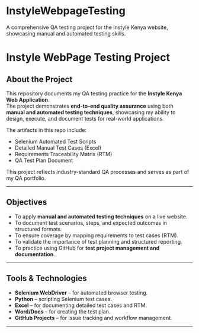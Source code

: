 # InstyleWebpageTesting
A comprehensive QA testing project for the Instyle Kenya website, showcasing manual and automated testing skills.

# Instyle WebPage Testing Project

## About the Project
This repository documents my QA testing practice for the **Instyle Kenya Web Application**.  
The project demonstrates **end-to-end quality assurance** using both **manual and automated testing techniques**, showcasing my ability to design, execute, and document tests for real-world applications.

The artifacts in this repo include:
-  Selenium Automated Test Scripts  
-  Detailed Manual Test Cases (Excel)  
-  Requirements Traceability Matrix (RTM)  
-  QA Test Plan Document  

This project reflects industry-standard QA processes and serves as part of my QA portfolio.

---

##  Objectives
- To apply **manual and automated testing techniques** on a live website.
- To document test scenarios, steps, and expected outcomes in structured formats.
- To ensure coverage by mapping requirements to test cases (RTM).
- To validate the importance of test planning and structured reporting.
- To practice using GitHub for **test project management and documentation**.

---

##  Tools & Technologies
- **Selenium WebDriver** – for automated browser testing.  
- **Python** – scripting Selenium test cases.  
- **Excel** – for documenting detailed test cases and RTM.  
- **Word/Docs** – for creating the test plan.  
- **GitHub Projects** – for issue tracking and workflow management.  

---

